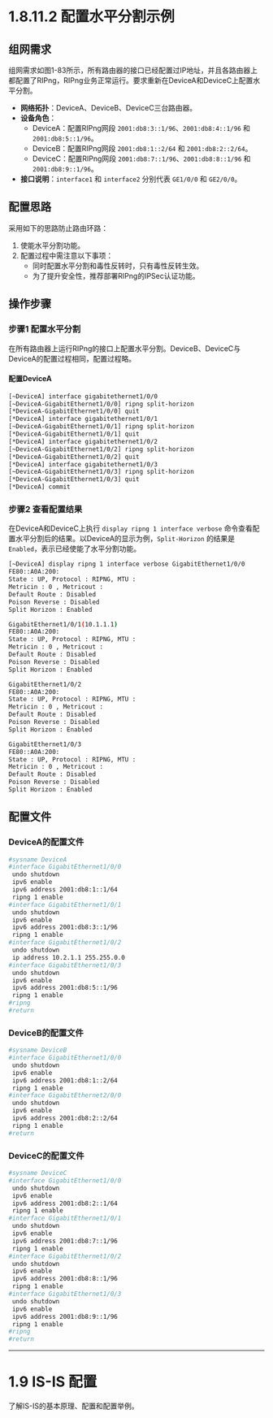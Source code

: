 # 1.8.11.2 配置水平分割示例

## 组网需求

组网需求如图1-83所示，所有路由器的接口已经配置过IP地址，并且各路由器上都配置了RIPng，RIPng业务正常运行。要求重新在DeviceA和DeviceC上配置水平分割。

- **网络拓扑**：DeviceA、DeviceB、DeviceC三台路由器。
- **设备角色**：
  - DeviceA：配置RIPng网段 `2001:db8:3::1/96`、`2001:db8:4::1/96` 和 `2001:db8:5::1/96`。
  - DeviceB：配置RIPng网段 `2001:db8:1::2/64` 和 `2001:db8:2::2/64`。
  - DeviceC：配置RIPng网段 `2001:db8:7::1/96`、`2001:db8:8::1/96` 和 `2001:db8:9::1/96`。
- **接口说明**：`interface1` 和 `interface2` 分别代表 `GE1/0/0` 和 `GE2/0/0`。

## 配置思路

采用如下的思路防止路由环路：

1. 使能水平分割功能。
2. 配置过程中需注意以下事项：
   - 同时配置水平分割和毒性反转时，只有毒性反转生效。
   - 为了提升安全性，推荐部署RIPng的IPSec认证功能。

## 操作步骤

### 步骤1 配置水平分割

在所有路由器上运行RIPng的接口上配置水平分割。DeviceB、DeviceC与DeviceA的配置过程相同，配置过程略。

#### 配置DeviceA

```bash
[~DeviceA] interface gigabitethernet1/0/0
[~DeviceA-GigabitEthernet1/0/0] ripng split-horizon
[*DeviceA-GigabitEthernet1/0/0] quit
[*DeviceA] interface gigabitethernet1/0/1
[~DeviceA-GigabitEthernet1/0/1] ripng split-horizon
[*DeviceA-GigabitEthernet1/0/1] quit
[*DeviceA] interface gigabitethernet1/0/2
[~DeviceA-GigabitEthernet1/0/2] ripng split-horizon
[*DeviceA-GigabitEthernet1/0/2] quit
[*DeviceA] interface gigabitethernet1/0/3
[~DeviceA-GigabitEthernet1/0/3] ripng split-horizon
[*DeviceA-GigabitEthernet1/0/3] quit
[*DeviceA] commit
```

### 步骤2 查看配置结果

在DeviceA和DeviceC上执行 `display ripng 1 interface verbose` 命令查看配置水平分割后的结果。以DeviceA的显示为例，`Split-Horizon` 的结果是 `Enabled`，表示已经使能了水平分割功能。

```bash
[~DeviceA] display ripng 1 interface verbose GigabitEthernet1/0/0
FE80::A0A:200:
State : UP, Protocol : RIPNG, MTU : 
Metricin : 0 , Metricout : 
Default Route : Disabled
Poison Reverse : Disabled
Split Horizon : Enabled

GigabitEthernet1/0/1(10.1.1.1)
FE80::A0A:200:
State : UP, Protocol : RIPNG, MTU : 
Metricin : 0 , Metricout : 
Default Route : Disabled
Poison Reverse : Disabled
Split Horizon : Enabled

GigabitEthernet1/0/2
FE80::A0A:200:
State : UP, Protocol : RIPNG, MTU : 
Metricin : 0 , Metricout : 
Default Route : Disabled
Poison Reverse : Disabled
Split Horizon : Enabled

GigabitEthernet1/0/3
FE80::A0A:200:
State : UP, Protocol : RIPNG, MTU : 
Metricin : 0 , Metricout : 
Default Route : Disabled
Poison Reverse : Disabled
Split Horizon : Enabled
```

## 配置文件

### DeviceA的配置文件

```bash
#sysname DeviceA
#interface GigabitEthernet1/0/0
 undo shutdown
 ipv6 enable
 ipv6 address 2001:db8:1::1/64
 ripng 1 enable
#interface GigabitEthernet1/0/1
 undo shutdown
 ipv6 enable
 ipv6 address 2001:db8:3::1/96
 ripng 1 enable
#interface GigabitEthernet1/0/2
 undo shutdown
 ip address 10.2.1.1 255.255.0.0
#interface GigabitEthernet1/0/3
 undo shutdown
 ipv6 enable
 ipv6 address 2001:db8:5::1/96
 ripng 1 enable
#ripng
#return
```

### DeviceB的配置文件

```bash
#sysname DeviceB
#interface GigabitEthernet1/0/0
 undo shutdown
 ipv6 enable
 ipv6 address 2001:db8:1::2/64
 ripng 1 enable
#interface GigabitEthernet2/0/0
 undo shutdown
 ipv6 enable
 ipv6 address 2001:db8:2::2/64
 ripng 1 enable
#return
```

### DeviceC的配置文件

```bash
#sysname DeviceC
#interface GigabitEthernet1/0/0
 undo shutdown
 ipv6 enable
 ipv6 address 2001:db8:2::1/64
 ripng 1 enable
#interface GigabitEthernet1/0/1
 undo shutdown
 ipv6 enable
 ipv6 address 2001:db8:7::1/96
 ripng 1 enable
#interface GigabitEthernet1/0/2
 undo shutdown
 ipv6 enable
 ipv6 address 2001:db8:8::1/96
 ripng 1 enable
#interface GigabitEthernet1/0/3
 undo shutdown
 ipv6 enable
 ipv6 address 2001:db8:9::1/96
 ripng 1 enable
#ripng
#return
```

---

# 1.9 IS-IS 配置

了解IS-IS的基本原理、配置和配置举例。